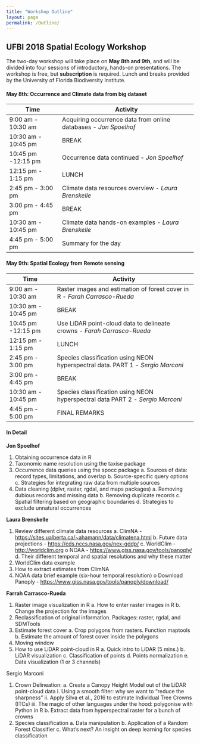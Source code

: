 ```yaml
---
title: "Workshop Outline"
layout: page
permalink: /Outline/
---
```


## UFBI 2018 Spatial Ecology Workshop

The two-day workshop will take place on **May 8th and 9th**, and will be divided into four sessions of introductory, hands-on presentations. The workshop is free, but **subscription** is required. Lunch and breaks provided by the University of Florida Biodiversity Institute.


#### May 8th: Occurrence and Climate data from big dataset

| Time  | Activity |
| ------------- | ------------- |
| 9:00 am - 10:30 am  | Acquiring occurrence data from online databases - *Jon Spoelhof*  |
| 10:30 am - 10:45 pm  | BREAK  |
| 10:45 pm -12:15 pm | Occurrence data continued - *Jon Spoelhof*  |
| 12:15 pm - 1:15 pm  | LUNCH  |
| 2:45 pm - 3:00 pm  | Climate data resources overview - *Laura Brenskelle*  |
| 3:00 pm - 4:45 pm  | BREAK  |
| 10:30 am - 10:45 pm  | Climate data hands-on examples - *Laura Brenskelle*  |
| 4:45 pm - 5:00 pm  | Summary for the day  |

#### May 9th: Spatial Ecology from Remote sensing

| Time  | Activity |
| ------------- | ------------- |
| 9:00 am - 10:30 am  | Raster images and estimation of forest cover in R - *Farah Carrasco-Rueda*  |
| 10:30 am - 10:45 pm  | BREAK  |
| 10:45 pm -12:15 pm | Use LiDAR point-cloud data to delineate crowns - *Farah Carrasco-Rueda*  |
| 12:15 pm - 1:15 pm  | LUNCH  |
| 2:45 pm - 3:00 pm  | 	Species classification using NEON hyperspectral data. PART 1 - *Sergio Marconi* |
| 3:00 pm - 4:45 pm  | BREAK  |
| 10:30 am - 10:45 pm  | Species classification using NEON hyperspectral data PART 2 - *Sergio Marconi*  |
| 4:45 pm - 5:00 pm  | FINAL REMARKS |


#### In Detail

**Jon Spoelhof**
1.	Obtaining occurrence data in R
2.	Taxonomic name resolution using the taxise package
3.	Occurrence data queries using the spocc package
a.	Sources of data: record types, limitations, and overlap
b.	Source-specific query options
c.	Strategies for integrating raw data from multiple sources
4.	Data cleaning (dplvr, raster, rgdal, and maps packages)
a.	Removing dubious records and missing data
b.	Removing duplicate records
c.	Spatial filtering based on geographic boundaries
d.	Strategies to exclude unnatural occurrences

**Laura Brenskelle**
1.	Review different climate data resources
a.	ClimNA - https://sites.ualberta.ca/~ahamann/data/climatena.html
b.	Future data projections - https://cds.nccs.nasa.gov/nex-gddp/
c.	WorldClim - http://worldclim.org
o	NOAA - https://www.giss.nasa.gov/tools/panoply/
d.	Their different temporal and spatial resolutions and why these matter
2.	WorldClim data example
3.	How to extract estimates from ClimNA
4.	NOAA data brief example (six-hour temporal resolution)
o	Download Panoply - https://www.giss.nasa.gov/tools/panoply/download/

**Farrah Carrasco-Rueda**
1.	Raster image visualization in R
a.	How to enter raster images in R
b.	Change the projection for the images
2.	Reclassification of original information. Packages: raster, rgdal, and SDMTools
3.	Estimate forest cover
a.	Crop polygons from rasters. Function maptools
b.	Estimate the amount of forest cover inside the polygons
4.	Moving window
5.	How to use LiDAR point-cloud in R
a.	Quick intro to LiDAR (5 mins.)
b.	LiDAR visualization
c.	Classification of points
d.	Points normalization
e.	Data visualization (1 or 3 channels)

Sergio Marconi
1.	Crown Delineation:
a.	Create a Canopy Height Model out of the LiDAR point-cloud data
i.	Using a smooth filter: why we want to “reduce the sharpness”
ii.	Apply Silva et al., 2016 to estimate Individual Tree Crowns (ITCs)
iii.	The magic of other languages under the hood: polygonise with Python in R
b.	Extract data from hyperspectral raster for a bunch of crowns
2.	Species classification
a.	Data manipulation
b.	Application of a Random Forest Classifier
c.	What’s next? An insight on deep learning for species classification 

